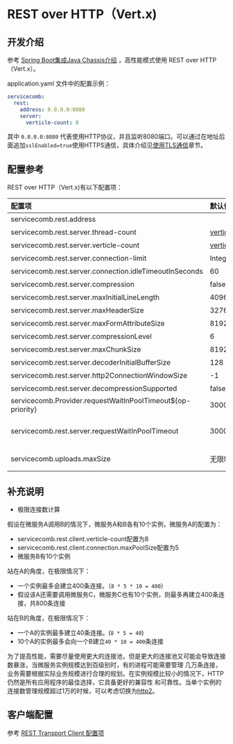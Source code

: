 # REST over HTTP（Vert.x)

## 开发介绍

参考 [Spring Boot集成Java Chassis介绍](../spring-boot/introduction.md) ，高性能模式使用 REST over HTTP（Vert.x）。 

application.yaml 文件中的配置示例：

```yaml
servicecomb:
  rest:
    address: 0.0.0.0:8080
    server:
      verticle-count: 8
```

其中 `0.0.0.0:8080` 代表使用HTTP协议，并且监听8080端口。可以通过在地址后面追加`sslEnabled=true`使用HTTPS通信，具体介绍见[使用TLS通信](../security/tls.md)章节。

## 配置参考

REST over HTTP（Vert.x)有以下配置项：

| 配置项                                                         | 默认值                                 | 含义                                                                       |
|:------------------------------------------------------------|:------------------------------------|:-------------------------------------------------------------------------|
| servicecomb.rest.address                                    |                                     | 服务监听地址，不配置表示不监听                                                          |
| servicecomb.rest.server.thread-count                        | [verticle-count](verticle-count.md) | rest server verticle实例数（Deprecated）                                      |
| servicecomb.rest.server.verticle-count                      | [verticle-count](verticle-count.md) | rest server verticle实例数                                                  |
| servicecomb.rest.server.connection-limit                    | Integer.MAX_VALUE                   | 允许客户端最大连接数                                                               |
| servicecomb.rest.server.connection.idleTimeoutInSeconds     | 60                                  | 服务端连接闲置超时时间，超时连接会被释放                                                     |
| servicecomb.rest.server.compression                         | false                               | 服务端是否支持启用压缩                                                              |
| servicecomb.rest.server.maxInitialLineLength                | 4096                                | 服务端接收请求的最大 initial line 长度，单位字节                                          |
| servicecomb.rest.server.maxHeaderSize                       | 32768                               | 服务端接收请求的最大header长度，单位字节                                                  |
| servicecomb.rest.server.maxFormAttributeSize                | 8192                                | 服务端接收请求的最大 form 长度，单位为字节                                                 |
| servicecomb.rest.server.compressionLevel                    | 6                                   | 服务端gzip/deflate压缩级别                                                      |
| servicecomb.rest.server.maxChunkSize                        | 8192                                | 最大http chunk大小，单位为字节                                                     |
| servicecomb.rest.server.decoderInitialBufferSize            | 128                                 | HttpObjectDecoder的最大初始缓冲区大小                                              |
| servicecomb.rest.server.http2ConnectionWindowSize           | -1                                  | 允许HTTP/2连接数大小，无限制                                                        |    
| servicecomb.rest.server.decompressionSupported              | false                               | 是否支持解压缩                                                                  |
| servicecomb.Provider.requestWaitInPoolTimeout${op-priority} | 30000                               | 在同步线程中排队等待执行的超时时间，单位为毫秒                                                  |
| servicecomb.rest.server.requestWaitInPoolTimeout            | 30000                               | 同servicecomb.Provider.requestWaitInPoolTimeout${op-priority}, 该配置项优先级更高。 |                                     | 客户端接收响应的最大header长度，单位字节      |
| servicecomb.uploads.maxSize                                 | 无限制                                 | 最大 body 大小，这个配置项对文件上传，REST请求都生效                                          |

## 补充说明

* 极限连接数计算 
 
假设在微服务A调用B的情况下，微服务A和B各有10个实例，微服务A的配置为：

  * servicecomb.rest.client.verticle-count配置为8
  * servicecomb.rest.client.connection.maxPoolSize配置为5
  * 微服务B有10个实例  

站在A的角度，在极限情况下：
  * 一个实例最多会建立400条连接。（`8 * 5 * 10 = 400`）  
  * 假设该A还需要调用微服务C，微服务C也有10个实例，则最多再建立400条连接，共800条连接

站在B的角度，在极限情况下：
  * 一个A的实例最多建立40条连接。(`8 * 5 = 40`)  
  * 10个A的实例最多会向一个B建立`40 * 10 = 400`条连接

为了提高性能，需要尽量使用更大的连接池，但是更大的连接池又可能会导致连接数暴涨，当微服务实例规模达到百级别时，有的进程可能需要管理
几万条连接，业务需要根据实际业务规模进行合理的规划。在实例规模比较小的情况下，HTTP仍然是所有应用程序的最佳选择，它具备更好的兼容性
和可靠性。当单个实例的连接数管理规模超过1万的时候，可以考虑切换为[http2](http2.md)。

## 客户端配置

参考 [REST Transport Client 配置项](../config-reference/rest-transport-client.md) 
